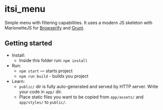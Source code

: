 # itsi_menu

Simple menu with filtering capabilities. It uses a modern JS skeleton with MarionetteJS for [Browserify](http://browserify.org/) and [Grunt](http://gruntjs.com/).

## Getting started

* Install:
    * Inside this folder run: `npm install`
* Run:
    * `npm start` — starts project
    * `npm run build` - builds you project
* Learn:
    * `public/` dir is fully auto-generated and served by HTTP server.  Write your code in `app/` dir.
    * Place static files you want to be copied from `app/assets/` and `app/styles/` to `public/`.
